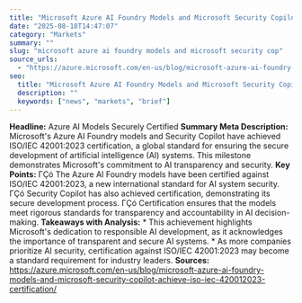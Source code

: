 ```yaml
---
title: "Microsoft Azure AI Foundry Models and Microsoft Security Copilot achieve ISO/IEC 42001:2023 certification"
date: "2025-08-18T14:47:07"
category: "Markets"
summary: ""
slug: "microsoft azure ai foundry models and microsoft security cop"
source_urls:
  - "https://azure.microsoft.com/en-us/blog/microsoft-azure-ai-foundry-models-and-microsoft-security-copilot-achieve-iso-iec-420012023-certification/"
seo:
  title: "Microsoft Azure AI Foundry Models and Microsoft Security Copilot achieve ISO/IEC 42001:2023 certification | Hash n Hedge"
  description: ""
  keywords: ["news", "markets", "brief"]
---
```

**Headline:** Azure AI Models Securely Certified  **Summary Meta Description:** Microsoft's Azure AI Foundry models and Security Copilot have achieved ISO/IEC 42001:2023 certification, a global standard for ensuring the secure development of artificial intelligence (AI) systems. This milestone demonstrates Microsoft's commitment to AI transparency and security.  **Key Points:**  ΓÇó The Azure AI Foundry models have been certified against ISO/IEC 42001:2023, a new international standard for AI system security. ΓÇó Security Copilot has also achieved certification, demonstrating its secure development process. ΓÇó Certification ensures that the models meet rigorous standards for transparency and accountability in AI decision-making.  **Takeaways with Analysis:**  * This achievement highlights Microsoft's dedication to responsible AI development, as it acknowledges the importance of transparent and secure AI systems. * As more companies prioritize AI security, certification against ISO/IEC 42001:2023 may become a standard requirement for industry leaders.  **Sources:** https://azure.microsoft.com/en-us/blog/microsoft-azure-ai-foundry-models-and-microsoft-security-copilot-achieve-iso-iec-420012023-certification/ 
